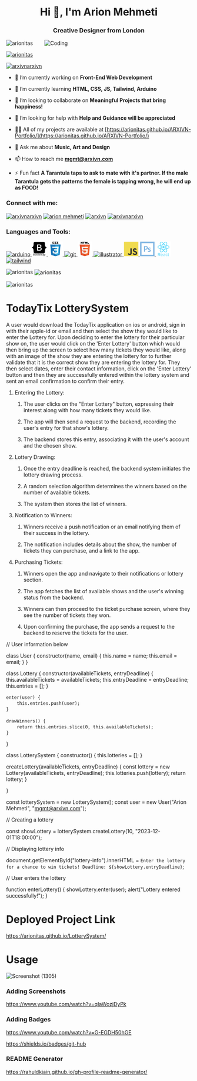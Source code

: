 <h1 align="center">Hi 👋, I'm Arion Mehmeti</h1>
<h3 align="center">Creative Designer from London</h3>
<img align="right" alt="Coding" width="400" src="https://media.tenor.com/-UygBh3nnfEAAAAC/coding.gif">

<p align="left"> <img src="https://komarev.com/ghpvc/?username=arionitas&label=Profile%20views&color=0e75b6&style=flat" alt="arionitas" /> </p>

<p align="left"> <a href="https://github.com/ryo-ma/github-profile-trophy"><img src="https://github-profile-trophy.vercel.app/?username=arionitas" alt="arionitas" /></a> </p>

<p align="left"> <a href="https://twitter.com/arxivnarxivn" target="blank"><img src="https://img.shields.io/twitter/follow/arxivnarxivn?logo=twitter&style=for-the-badge" alt="arxivnarxivn" /></a> </p>

- 🔭 I’m currently working on **Front-End Web Development**

- 🌱 I’m currently learning **HTML, CSS, JS, Tailwind, Arduino**

- 👯 I’m looking to collaborate on **Meaningful Projects that bring happiness!**

- 🤝 I’m looking for help with **Help and Guidance will be appreciated**

- 👨‍💻 All of my projects are available at [https://arionitas.github.io/ARXIVN-Portfolio/](https://arionitas.github.io/ARXIVN-Portfolio/)

- 💬 Ask me about **Music, Art and Design**

- 📫 How to reach me **mgmt@arxivn.com**


- ⚡ Fun fact **A Tarantula taps to ask to mate with it's partner. If the male Tarantula gets the patterns the female is tapping wrong, he will end up as FOOD!**

<h3 align="left">Connect with me:</h3>
<p align="left">
<a href="https://twitter.com/arxivnarxivn" target="blank"><img align="center" src="https://raw.githubusercontent.com/rahuldkjain/github-profile-readme-generator/master/src/images/icons/Social/twitter.svg" alt="arxivnarxivn" height="30" width="40" /></a>
<a href="https://linkedin.com/in/arion mehmeti" target="blank"><img align="center" src="https://raw.githubusercontent.com/rahuldkjain/github-profile-readme-generator/master/src/images/icons/Social/linked-in-alt.svg" alt="arion mehmeti" height="30" width="40" /></a>
<a href="https://instagram.com/arxivn" target="blank"><img align="center" src="https://raw.githubusercontent.com/rahuldkjain/github-profile-readme-generator/master/src/images/icons/Social/instagram.svg" alt="arxivn" height="30" width="40" /></a>
<a href="https://www.youtube.com/c/arxivnarxivn" target="blank"><img align="center" src="https://raw.githubusercontent.com/rahuldkjain/github-profile-readme-generator/master/src/images/icons/Social/youtube.svg" alt="arxivnarxivn" height="30" width="40" /></a>
</p>

<h3 align="left">Languages and Tools:</h3>
<p align="left"> <a href="https://www.arduino.cc/" target="_blank" rel="noreferrer"> <img src="https://cdn.worldvectorlogo.com/logos/arduino-1.svg" alt="arduino" width="40" height="40"/> </a> <a href="https://getbootstrap.com" target="_blank" rel="noreferrer"> <img src="https://raw.githubusercontent.com/devicons/devicon/master/icons/bootstrap/bootstrap-plain-wordmark.svg" alt="bootstrap" width="40" height="40"/> </a> <a href="https://www.w3schools.com/css/" target="_blank" rel="noreferrer"> <img src="https://raw.githubusercontent.com/devicons/devicon/master/icons/css3/css3-original-wordmark.svg" alt="css3" width="40" height="40"/> </a> <a href="https://git-scm.com/" target="_blank" rel="noreferrer"> <img src="https://www.vectorlogo.zone/logos/git-scm/git-scm-icon.svg" alt="git" width="40" height="40"/> </a> <a href="https://www.w3.org/html/" target="_blank" rel="noreferrer"> <img src="https://raw.githubusercontent.com/devicons/devicon/master/icons/html5/html5-original-wordmark.svg" alt="html5" width="40" height="40"/> </a> <a href="https://www.adobe.com/in/products/illustrator.html" target="_blank" rel="noreferrer"> <img src="https://www.vectorlogo.zone/logos/adobe_illustrator/adobe_illustrator-icon.svg" alt="illustrator" width="40" height="40"/> </a> <a href="https://developer.mozilla.org/en-US/docs/Web/JavaScript" target="_blank" rel="noreferrer"> <img src="https://raw.githubusercontent.com/devicons/devicon/master/icons/javascript/javascript-original.svg" alt="javascript" width="40" height="40"/> </a> <a href="https://www.photoshop.com/en" target="_blank" rel="noreferrer"> <img src="https://raw.githubusercontent.com/devicons/devicon/master/icons/photoshop/photoshop-line.svg" alt="photoshop" width="40" height="40"/> </a> <a href="https://reactjs.org/" target="_blank" rel="noreferrer"> <img src="https://raw.githubusercontent.com/devicons/devicon/master/icons/react/react-original-wordmark.svg" alt="react" width="40" height="40"/> </a> <a href="https://tailwindcss.com/" target="_blank" rel="noreferrer"> <img src="https://www.vectorlogo.zone/logos/tailwindcss/tailwindcss-icon.svg" alt="tailwind" width="40" height="40"/> </a> </p>

<p><img align="left" src="https://github-readme-stats.vercel.app/api/top-langs?username=arionitas&show_icons=true&locale=en&layout=compact" alt="arionitas" /></p>

<p>&nbsp;<img align="center" src="https://github-readme-stats.vercel.app/api?username=arionitas&show_icons=true&locale=en" alt="arionitas" /></p>

<p><img align="center" src="https://github-readme-streak-stats.herokuapp.com/?user=arionitas&" alt="arionitas" /></p>


# TodayTix LotterySystem

A user would download the TodayTix application on ios or android, sign in with their apple-id or email and then select the show they would like to enter the Lottery for. Upon deciding to enter the lottery for their particular show on, the user would click on the 'Enter Lottery' button which would then bring up the screen to select how many tickets they would like, along with an image of the show they are entering the lottery for to further validate that it is the correct show they are entering the lottery for. They then select dates, enter their contact information, click on the 'Enter Lottery' button and then they are successfully entered within the lottery system and sent an email confirmation to confirm their entry.

1. Entering the Lottery:

   1. The user clicks on the "Enter Lottery" button, expressing their interest along with how many tickets they would like.

   2. The app will then send a request to the backend, recording the user's entry for that show's lottery.

   3. The backend stores this entry, associating it with the user's account and the chosen show.



2. Lottery Drawing:

   1. Once the entry deadline is reached, the backend system initiates the lottery drawing process.

   2. A random selection algorithm determines the winners based on the number of available tickets.

   3. The system then stores the list of winners.



3. Notification to Winners:

   1. Winners receive a push notification or an email notifying them of their success in the lottery.

   2. The notification includes details about the show, the number of tickets they can purchase, and a link to the app.



4. Purchasing Tickets:

   1. Winners open the app and navigate to their notifications or lottery section.

   2. The app fetches the list of available shows and the user's winning status from the backend.

   3. Winners can then proceed to the ticket purchase screen, where they see the number of tickets they won.

   4. Upon confirming the purchase, the app sends a request to the backend to reserve the tickets for the user.



// User information below

class User {
    constructor(name, email) {
        this.name = name;
        this.email = email;
    }
}

class Lottery {
    constructor(availableTickets, entryDeadline) {
        this.availableTickets = availableTickets;
        this.entryDeadline = entryDeadline;
        this.entries = [];
    }

    enter(user) {
        this.entries.push(user);
    }

    drawWinners() {
        return this.entries.slice(0, this.availableTickets);
    }
}

class LotterySystem {
    constructor() {
        this.lotteries = [];
    }



createLottery(availableTickets, entryDeadline) {
   const lottery = new Lottery(availableTickets, entryDeadline);
   this.lotteries.push(lottery);
   return lottery;
    }

}

const lotterySystem = new LotterySystem();
const user = new User("Arion Mehmeti", "mgmt@arxivn.com");

// Creating a lottery

const showLottery = lotterySystem.createLottery(10, "2023-12-01T18:00:00");

// Displaying lottery info

document.getElementById("lottery-info").innerHTML = `Enter the lottery for a chance to win tickets! Deadline: ${showLottery.entryDeadline}`;

// User enters the lottery

function enterLottery() {
    showLottery.enter(user);
    alert("Lottery entered successfully!");
}

# Deployed Project Link

https://arionitas.github.io/LotterySystem/

# Usage

![Screenshot (1305)](https://github.com/arionitas/LotterySystem/assets/60946518/7965b953-9ed0-40db-8f7f-ec7756812884)



### Adding Screenshots
https://www.youtube.com/watch?v=qIaWozjDyPk

### Adding Badges
https://www.youtube.com/watch?v=G-EGDH50hGE

https://shields.io/badges/git-hub

### README Generator
https://rahuldkjain.github.io/gh-profile-readme-generator/
